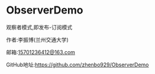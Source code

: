 # ObserverDemo

观察者模式,即发布-订阅模式

作者:李振博(兰州交通大学)

邮箱:15701236412@163.com

GitHub地址:https://github.com/zhenbo929/ObserverDemo
